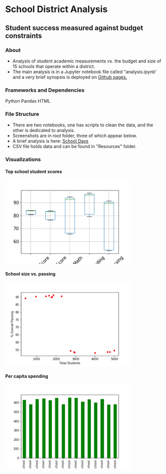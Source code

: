 # School District Analysis
## Student success measured against budget constraints

### About
- Analysis of student academic measurements vs. the budget and size of 15 schools that operate within a district. 
- The main analysis is in a Jupyter notebook file called "analysis.ipynb' and a very brief synopsis is deployed on <a href='https://sherirosalia.github.io/School_Days/'>Github pages.</a> 


### Frameworks and Dependencies
Python Pandas
HTML

### File Structure
- There are two notebooks, one has scripts to clean the data, and the other is dedicated to analysis.
- Screenshots are in root folder, three of which appear below.
- A brief analysis is here: <a href='https://sherirosalia.github.io/School_Days/'>School Days</a>
- CSV file holds data and can be found in "Resources" folder.

### Visualizations

#### Top school student scores
<img width="400" alt="" src="top_boxplot.png">

#### School size vs. passing
<img width="400" alt="" src="density_passing.png">

#### Per capita spending
<img width="400" alt="" src="per_capita_spend.png">
